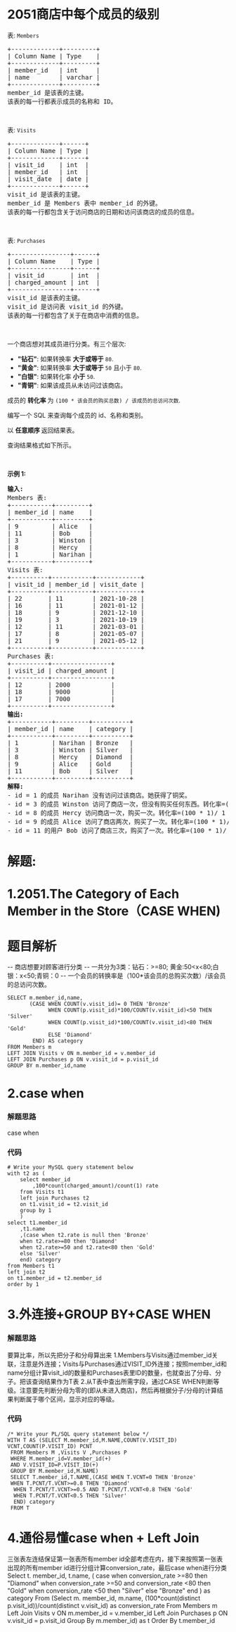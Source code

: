 # 2051商店中每个成员的级别
<p>表: <code>Members</code></p>

<pre>
+-------------+---------+
| Column Name | Type    |
+-------------+---------+
| member_id   | int     |
| name        | varchar |
+-------------+---------+
member_id 是该表的主键。
该表的每一行都表示成员的名称和 ID。
</pre>

<p>&nbsp;</p>

<p>表: <code>Visits</code></p>

<pre>
+-------------+------+
| Column Name | Type |
+-------------+------+
| visit_id    | int  |
| member_id   | int  |
| visit_date  | date |
+-------------+------+
visit_id 是该表的主键。
member_id 是 Members 表中 member_id 的外键。
该表的每一行都包含关于访问商店的日期和访问该商店的成员的信息。
</pre>

<p>&nbsp;</p>

<p>表: <code>Purchases</code></p>

<pre>
+----------------+------+
| Column Name    | Type |
+----------------+------+
| visit_id       | int  |
| charged_amount | int  |
+----------------+------+
visit_id 是该表的主键。
visit_id 是访问表 visit_id 的外键。
该表的每一行都包含了关于在商店中消费的信息。
</pre>

<p>&nbsp;</p>

<p>一个商店想对其成员进行分类。有三个层次:</p>

<ul>
	<li><strong>"钻石"</strong>: 如果转换率&nbsp;<strong>大于或等于</strong> <code>80</code>.</li>
	<li><strong>"黄金"</strong>: 如果转换率&nbsp;<strong>大于或等于</strong> <code>50</code> 且小于 <code>80</code>.</li>
	<li><strong>"白银"</strong>: 如果转化率 <strong>小于</strong> <code>50</code>.</li>
	<li><strong>"青铜"</strong>: 如果该成员从未访问过该商店。</li>
</ul>

<p>成员的&nbsp;<strong>转化率&nbsp;</strong>为 <code>(100 * 该会员的购买总数) / 该成员的总访问次数</code>.</p>

<p>编写一个 SQL 来查询每个成员的 id、名称和类别。</p>

<p data-group="1-1">以&nbsp;<strong>任意顺序&nbsp;</strong>返回结果表。</p>

<p>查询结果格式如下所示。</p>

<p>&nbsp;</p>

<p><strong class="example">示例 1:</strong></p>

<pre>
<strong>输入:</strong> 
Members 表:
+-----------+---------+
| member_id | name    |
+-----------+---------+
| 9         | Alice   |
| 11        | Bob     |
| 3         | Winston |
| 8         | Hercy   |
| 1         | Narihan |
+-----------+---------+
Visits 表:
+----------+-----------+------------+
| visit_id | member_id | visit_date |
+----------+-----------+------------+
| 22       | 11        | 2021-10-28 |
| 16       | 11        | 2021-01-12 |
| 18       | 9         | 2021-12-10 |
| 19       | 3         | 2021-10-19 |
| 12       | 11        | 2021-03-01 |
| 17       | 8         | 2021-05-07 |
| 21       | 9         | 2021-05-12 |
+----------+-----------+------------+
Purchases 表:
+----------+----------------+
| visit_id | charged_amount |
+----------+----------------+
| 12       | 2000           |
| 18       | 9000           |
| 17       | 7000           |
+----------+----------------+
<strong>输出:</strong> 
+-----------+---------+----------+
| member_id | name    | category |
+-----------+---------+----------+
| 1         | Narihan | Bronze   |
| 3         | Winston | Silver   |
| 8         | Hercy   | Diamond  |
| 9         | Alice   | Gold     |
| 11        | Bob     | Silver   |
+-----------+---------+----------+
<strong>解释:</strong> 
- id = 1 的成员 Narihan 没有访问过该商店。她获得了铜奖。
- id = 3 的成员 Winston 访问了商店一次，但没有购买任何东西。转化率=(100 * 0)/ 1 = 0。他获得了银奖。
- id = 8 的成员 Hercy 访问商店一次，购买一次。转化率=(100 * 1)/ 1 = 1。他获得了钻石奖。
- id = 9 的成员 Alice 访问了商店两次，购买了一次。转化率=(100 * 1)/ 2 = 50。她获得了金奖。
- id = 11 的用户 Bob 访问了商店三次，购买了一次。转化率=(100 * 1)/ 3 = 33.33。他获得了银奖。</pre>
































# 解题:
# 1.2051.The Category of Each Member in the Store（CASE WHEN)
# 题目解析
-- 商店想要对顾客进行分类
-- 一共分为3类：钻石：>=80; 黄金:50<x<80;白银：x<50;青铜：0
-- 一个会员的转换率是（100*该会员的总购买次数）/该会员的总访问次数。

```
SELECT m.member_id,name,
       (CASE WHEN COUNT(v.visit_id)= 0 THEN 'Bronze'
             WHEN COUNT(p.visit_id)*100/COUNT(v.visit_id)<50 THEN 'Silver'
             WHEN COUNT(p.visit_id)*100/COUNT(v.visit_id)<80 THEN 'Gold'
             ELSE 'Diamond'
        END) AS category
FROM Members m 
LEFT JOIN Visits v ON m.member_id = v.member_id
LEFT JOIN Purchases p ON v.visit_id = p.visit_id
GROUP BY m.member_id,name
```
# 2.case when
### 解题思路
case when

### 代码

```mysql
# Write your MySQL query statement below
with t2 as (
    select member_id
        ,100*count(charged_amount)/count(1) rate
    from Visits t1
    left join Purchases t2 
    on t1.visit_id = t2.visit_id
    group by 1
    )
select t1.member_id
    ,t1.name 
    ,(case when t2.rate is null then 'Bronze'
    when t2.rate>=80 then 'Diamond'
    when t2.rate>=50 and t2.rate<80 then 'Gold'
    else 'Silver'
    end) category
from Members t1 
left join t2 
on t1.member_id = t2.member_id
order by 1
```
# 3.外连接+GROUP BY+CASE WHEN
### 解题思路
要算比率，所以先把分子和分母算出来
1.Members与Visits通过member_id关联，注意是外连接；Visits与Purchases通过VISIT_ID外连接；按照member_id和name分组计算visit_id的数量和Purchases表里ID的数量，也就查出了分母、分子。把该查询结果作为T表
2.从T表中查出所需字段，通过CASE WHEN判断等级。注意要先判断分母为零的(即从未进入商店)，然后再根据分子/分母的计算结果判断属于哪个区间，显示对应的等级。

### 代码

```oraclesql
/* Write your PL/SQL query statement below */
WITH T AS (SELECT M.member_id,M.NAME,COUNT(V.VISIT_ID) VCNT,COUNT(P.VISIT_ID) PCNT
 FROM Members M ,Visits V ,Purchases P 
 WHERE M.member_id=V.member_id(+)
 AND V.VISIT_ID=P.VISIT_ID(+)
 GROUP BY M.member_id,M.NAME)
 SELECT T.member_id,T.NAME,(CASE WHEN T.VCNT=0 THEN 'Bronze'
 WHEN T.PCNT/T.VCNT>=0.8 THEN 'Diamond'
  WHEN T.PCNT/T.VCNT>=0.5 AND T.PCNT/T.VCNT<0.8 THEN 'Gold'
  WHEN T.PCNT/T.VCNT<0.5 THEN 'Silver'
  END) category
 FROM T 
```
# 4.通俗易懂case when + Left Join
三张表左连结保证第一张表所有member id全部考虑在内，接下来按照第一张表出现的所有member id进行分组计算conversion_rate，最后case when进行分类
Select t. member_id, t.name, (
    case when conversion_rate >=80 then "Diamond"
    when conversion_rate >=50 and conversion_rate <80 then "Gold"
    when conversion_rate <50 then "Silver"
    else "Bronze" end
) as category
From (Select m. member_id, m.name, (100*count(distinct p.visit_id))/count(distinct v.visit_id) as conversion_rate 
From Members m Left Join Visits v
ON m.member_id = v.member_id
Left Join Purchases p
ON v.visit_id = p.visit_id
Group By m.member_id) as t
Order By t.member_id

